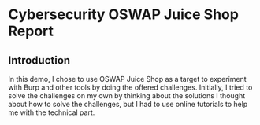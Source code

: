 # Cybersecurity OSWAP Juice Shop Report
## Introduction

In this demo, I chose to use OSWAP Juice Shop as a target to experiment with Burp and other tools by doing the offered challenges. Initially, I tried to solve the challenges on my own by thinking about the solutions I thought about how to solve the challenges, but I had to use online tutorials to help me with the technical part.

